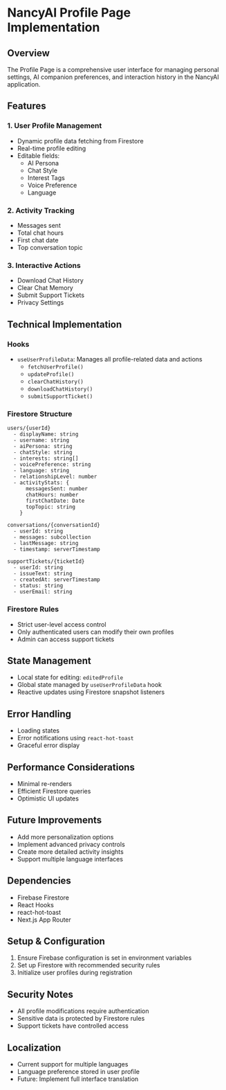 # NancyAI Profile Page Implementation

## Overview

The Profile Page is a comprehensive user interface for managing personal settings, AI companion preferences, and interaction history in the NancyAI application.

## Features

### 1. User Profile Management

- Dynamic profile data fetching from Firestore
- Real-time profile editing
- Editable fields:
  - AI Persona
  - Chat Style
  - Interest Tags
  - Voice Preference
  - Language

### 2. Activity Tracking

- Messages sent
- Total chat hours
- First chat date
- Top conversation topic

### 3. Interactive Actions

- Download Chat History
- Clear Chat Memory
- Submit Support Tickets
- Privacy Settings

## Technical Implementation

### Hooks

- `useUserProfileData`: Manages all profile-related data and actions
  - `fetchUserProfile()`
  - `updateProfile()`
  - `clearChatHistory()`
  - `downloadChatHistory()`
  - `submitSupportTicket()`

### Firestore Structure

```
users/{userId}
  - displayName: string
  - username: string
  - aiPersona: string
  - chatStyle: string
  - interests: string[]
  - voicePreference: string
  - language: string
  - relationshipLevel: number
  - activityStats: {
      messagesSent: number
      chatHours: number
      firstChatDate: Date
      topTopic: string
    }

conversations/{conversationId}
  - userId: string
  - messages: subcollection
  - lastMessage: string
  - timestamp: serverTimestamp

supportTickets/{ticketId}
  - userId: string
  - issueText: string
  - createdAt: serverTimestamp
  - status: string
  - userEmail: string
```

### Firestore Rules

- Strict user-level access control
- Only authenticated users can modify their own profiles
- Admin can access support tickets

## State Management

- Local state for editing: `editedProfile`
- Global state managed by `useUserProfileData` hook
- Reactive updates using Firestore snapshot listeners

## Error Handling

- Loading states
- Error notifications using `react-hot-toast`
- Graceful error display

## Performance Considerations

- Minimal re-renders
- Efficient Firestore queries
- Optimistic UI updates

## Future Improvements

- Add more personalization options
- Implement advanced privacy controls
- Create more detailed activity insights
- Support multiple language interfaces

## Dependencies

- Firebase Firestore
- React Hooks
- react-hot-toast
- Next.js App Router

## Setup & Configuration

1. Ensure Firebase configuration is set in environment variables
2. Set up Firestore with recommended security rules
3. Initialize user profiles during registration

## Security Notes

- All profile modifications require authentication
- Sensitive data is protected by Firestore rules
- Support tickets have controlled access

## Localization

- Current support for multiple languages
- Language preference stored in user profile
- Future: Implement full interface translation
